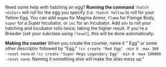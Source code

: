 Need some help with hatching an egg?
**Running the command** 
`!hatch <Color>` will roll for the egg you specify (i.e. `!hatch Yellow` to roll for your Yellow Egg.  You can add `magma` for Magma Armor, `flame` for Flamge Body, `super` for a Super Incubator, or `inc` for an Incubator. 
Add `adv` to roll your hatching and incubator rolls twice, taking the higher result.  If you're a Breeder (set your subclass using `!level`), this will be done automatically.


**Making the counter** 
When you create the counter, name it "<Color> Egg" or some other descriptor followed by "Egg." `!cc create "Red Egg" -min 0 -max 300 -reset none` or `!cc create "Super Mega Legendary Egg" -min 0 -max 100000 -reset none`. Naming it something else will make the alias mess up." 

